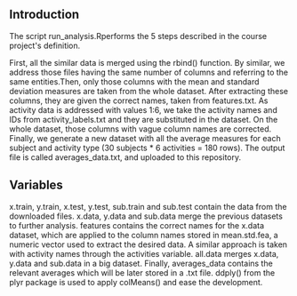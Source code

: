 ## Introduction

The script run_analysis.Rperforms the 5 steps described in the course project's definition.

First, all the similar data is merged using the rbind() function. By similar, we address those files having the same number of columns and referring to the same entities.Then, only those columns with the mean and standard deviation measures are taken from the whole dataset. After extracting these columns, they are given the correct names, taken from features.txt. As activity data is addressed with values 1:6, we take the activity names and IDs from activity_labels.txt and they are substituted in the dataset. On the whole dataset, those columns with vague column names are corrected. Finally, we generate a new dataset with all the average measures for each subject and activity type (30 subjects * 6 activities = 180 rows). The output file is called averages_data.txt, and uploaded to this repository.

## Variables

x.train, y.train, x.test, y.test, sub.train and sub.test contain the data from the downloaded files. x.data, y.data and sub.data merge the previous datasets to further analysis. features contains the correct names for the x.data dataset, which are applied to the column names stored in mean.std.fea, a numeric vector used to extract the desired data.
A similar approach is taken with activity names through the activities variable. all.data merges x.data, y.data and sub.data in a big dataset. Finally, averages_data contains the relevant averages which will be later stored in a .txt file. ddply() from the plyr package is used to apply colMeans() and ease the development.
